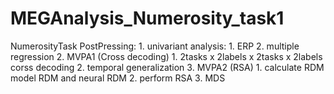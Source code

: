 # MEGAnalysis_Numerosity_task1
NumerosityTask
PostPressing:
    1. univariant analysis:
        1. ERP 
        2. multiple regression
    2. MVPA1 (Cross decoding)
        1. 2tasks x 2labels x 2tasks x 2labels corss decoding
        2. temporal generalization
    3. MVPA2 (RSA)
        1. calculate RDM
            model RDM and neural RDM
        2. perform RSA
        3. MDS